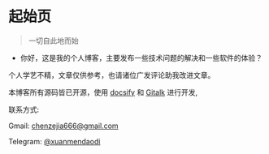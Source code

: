 # 起始页

> 一切自此地而始

- 你好，这是我的个人博客，主要发布一些技术问题的解决和一些软件的体验？

个人学艺不精，文章仅供参考，也请诸位广发评论助我改进文章。

本博客所有源码皆已开源，使用 [docsify](https://docsify.js.org/#/) 和 [Gitalk](https://github.com/gitalk/gitalk) 进行开发,

联系方式:

Gmail: chenzejia666@gmail.com

Telegram: [@xuanmendaodi](https://t.me/xuanmendaodi)
